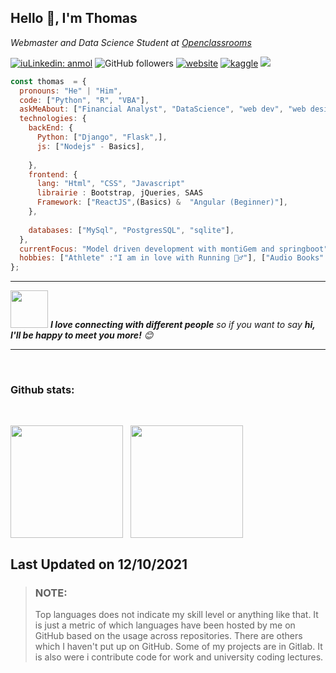 <h2>Hello 🙂, I'm Thomas </h2>
<p><em>Webmaster and Data Science Student at <a href="https://openclassrooms.com/fr/paths/164-data-scientist#path-tabs">Openclassrooms</a>
</em></p>

[![iuLinkedin: anmol](https://img.shields.io/badge/-thomas-blue?style=flat-square&logo=Linkedin&logoColor=white&link=thomas-awounfouet-83732186)](thomas-awounfouet-83732186)
![GitHub followers](https://img.shields.io/github/followers/tawounfouet?label=Follow&style=social)
[![website](https://img.shields.io/badge/Codechef-3%20%E2%AD%90-lightgrey)](https://www.codechef.com/users/dtn99)
[![kaggle](https://img.shields.io/badge/Website-46a2f1.svg?&style=flat-square&logo=Google-Chrome&logoColor=white&link=https://danyls-ngongang.netlify.app/)](https://danyls-ngongang.netlify.app/)
![](https://visitor-badge.glitch.me/badge?page_id=tawounfouet.tawounfouet)

```Javascript
const thomas  = {
  pronouns: "He" | "Him",
  code: ["Python", "R", "VBA"],
  askMeAbout: ["Financial Analyst", "DataScience", "web dev", "web design", "Coach Agile 📱", "Runner Addict 🏃‍♂️"],
  technologies: {
    backEnd: {
      Python: ["Django", "Flask",],
      js: ["Nodejs" - Basics],
     
    },
    frontend: {
      lang: "Html", "CSS", "Javascript"
      librairie : Bootstrap, jQueries, SAAS
      Framework: ["ReactJS",(Basics) &  "Angular (Beginner)"],
    },
    
    databases: ["MySql", "PostgresSQL", "sqlite"],
  },
  currentFocus: "Model driven development with montiGem and springboot",
  hobbies: ["Athlete" :"I am in love with Running 🏃‍♂️"], ["Audio Books" : "I listen most of the sefl-developpement audios book and Motivationnal track]
};
```

---

<img src="https://media.giphy.com/media/LnQjpWaON8nhr21vNW/giphy.gif" width="60"> <em><b>I love connecting with different people</b> so if you want to say <b>hi, I'll be happy to meet you more!</b> 😊</em>

---

<br/>

### Github stats:

<br/>

<p style="display:flex;">
<img height="180em" style="margin-right: 12px;" src="https://github-readme-stats.vercel.app/api?username=tawounfouet&count_private=true&show_icons=true&theme=radical"/> 
  
  
<img height="180em" src="https://github-readme-stats.vercel.app/api/top-langs/?username=tawounfouet&layout=compact&text_color=daf7dc&bg_color=151515&hide=css,html,php"/>

</p>

## Last Updated on 12/10/2021

> ### NOTE:
>
> Top languages does not indicate my skill level or anything like that. It is just a metric of which languages have been hosted by me on GitHub based on the usage across repositories. There are others which I haven't put up on GitHub. Some of my projects are in Gitlab. It is also were i contribute code for work and university coding lectures.
